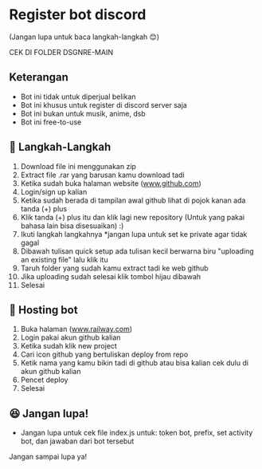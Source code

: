 # Register bot discord
(Jangan lupa untuk baca langkah-langkah 😊) 

CEK DI FOLDER DSGNRE-MAIN

## Keterangan

- Bot ini tidak untuk diperjual belikan
- Bot ini khusus untuk register di discord server saja
- Bot ini bukan untuk musik, anime, dsb
- Bot ini free-to-use

## 🚀 Langkah-Langkah

1. Download file ini menggunakan zip
2. Extract file .rar yang barusan kamu download tadi
3. Ketika sudah buka halaman website (www.github.com)
4. Login/sign up kalian
5. Ketika sudah berada di tampilan awal github lihat di pojok kanan ada tanda (+) plus
6. Klik tanda (+) plus itu dan klik lagi new repository (Untuk yang pakai bahasa lain bisa disesuaikan) :)
7. Ikuti langkah langkahnya *jangan lupa untuk set ke private agar tidak gagal
8. Dibawah tulisan quick setup ada tulisan kecil berwarna biru "uploading an existing file" lalu klik itu
9. Taruh folder yang sudah kamu extract tadi ke web github
10. Jika uploading sudah selesai klik tombol hijau dibawah
11. Selesai


## 🤖 Hosting bot

1. Buka halaman (www.railway.com)
2. Login pakai akun github kalian
3. Ketika sudah klik new project
4. Cari icon github yang bertuliskan deploy from repo
5. Ketik nama yang kamu bikin tadi di github atau bisa kalian cek dulu di akun github kalian
6. Pencet deploy
7. Selesai


## 😆 Jangan lupa!

- Jangan lupa untuk cek file index.js untuk: token bot, prefix, set activity bot, dan jawaban dari bot tersebut

Jangan sampai lupa ya!

